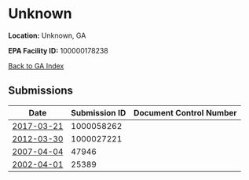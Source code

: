 # Unknown

**Location:** Unknown, GA

**EPA Facility ID:** 100000178238

[Back to GA Index](../../index.md)

## Submissions

| Date | Submission ID | Document Control Number |
|------|--------------|-------------------------|
| [2017-03-21](submissions/1000058262.md) | 1000058262 |  |
| [2012-03-30](submissions/1000027221.md) | 1000027221 |  |
| [2007-04-04](submissions/47946.md) | 47946 |  |
| [2002-04-01](submissions/25389.md) | 25389 |  |
